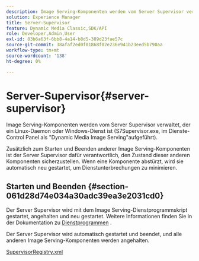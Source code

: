 ```yaml
---
description: Image Serving-Komponenten werden vom Server Supervisor verwaltet, der ein Linux-Daemon oder Windows-Dienst ist (S7Supervisor.exe, im Dienste-Control Panel als "Dynamic Media Image Serving"aufgeführt).
solution: Experience Manager
title: Server-Supervisor
feature: Dynamic Media Classic,SDK/API
role: Developer,Admin,User
exl-id: 83b6a63f-6bb8-4a14-b8d5-389d23fae57c
source-git-commit: 38afaf2ed0f01868f02e236e941b23eed5b790aa
workflow-type: tm+mt
source-wordcount: '138'
ht-degree: 0%

---
```


# Server-Supervisor{#server-supervisor}

Image Serving-Komponenten werden vom Server Supervisor verwaltet, der ein Linux-Daemon oder Windows-Dienst ist (S7Supervisor.exe, im Dienste-Control Panel als &quot;Dynamic Media Image Serving&quot;aufgeführt).

Zusätzlich zum Starten und Beenden anderer Image Serving-Komponenten ist der Server Supervisor dafür verantwortlich, den Zustand dieser anderen Komponenten sicherzustellen. Wenn eine Komponente abstürzt, wird sie automatisch neu gestartet, um Dienstunterbrechungen zu minimieren.

## Starten und Beenden {#section-061d28d74e034a30adc39ea3e2031cd0}

Der Server Supervisor wird mit dem Image Serving-Dienstprogrammskript gestartet, angehalten und neu gestartet. Weitere Informationen finden Sie in der Dokumentation zu [Dienstprogrammen](../../../is-api/is-utils/utilities/c-location-of-utilities.md#concept-bae61e53344449af978502cac6be8b5f) .

Der Server Supervisor wird automatisch gestartet und beendet, und alle anderen Image Serving-Komponenten werden angehalten.

[SupervisorRegistry.xml](../../../is-api/image-serving-api-ref/c-configuration-and-administration/r-server-configuration-files/r-supervisorregistry.md#reference-b55f37a7a7a044d19c1722f5130906c6)
